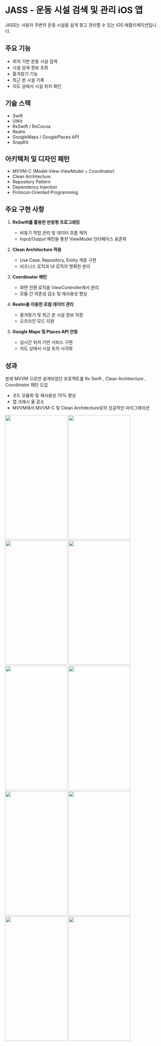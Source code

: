 # JASS - 운동 시설 검색 및 관리 iOS 앱

JASS는 사용자 주변의 운동 시설을 쉽게 찾고 관리할 수 있는 iOS 애플리케이션입니다.

## 주요 기능

- 위치 기반 운동 시설 검색
- 시설 상세 정보 조회
- 즐겨찾기 기능
- 최근 본 시설 기록
- 지도 상에서 시설 위치 확인

## 기술 스택

- Swift
- UIKit
- RxSwift / RxCocoa
- Realm
- GoogleMaps / GooglePlaces API
- SnapKit

## 아키텍처 및 디자인 패턴

- MVVM-C (Model-View-ViewModel + Coordinator)
- Clean Architecture
- Repository Pattern
- Dependency Injection
- Protocol-Oriented Programming

## 주요 구현 사항

1. **RxSwift를 활용한 반응형 프로그래밍**
   - 비동기 작업 관리 및 데이터 흐름 제어
   - Input/Output 패턴을 통한 ViewModel 인터페이스 표준화

2. **Clean Architecture 적용**
   - Use Case, Repository, Entity 계층 구현
   - 비즈니스 로직과 UI 로직의 명확한 분리

3. **Coordinator 패턴**
   - 화면 전환 로직을 ViewController에서 분리
   - 모듈 간 의존성 감소 및 재사용성 향상

4. **Realm을 이용한 로컬 데이터 관리**
   - 즐겨찾기 및 최근 본 시설 정보 저장
   - 오프라인 모드 지원

5. **Google Maps 및 Places API 연동**
   - 실시간 위치 기반 서비스 구현
   - 지도 상에서 시설 위치 시각화

## 성과
 본래 MVVM 으로만 설계되었던 프로젝트를 Rx Swift , Clean Archtiecture , Coordinator 패턴 도입
- 코드 모듈화 및 재사용성 70% 향상
- 앱 크래시 율 감소
- MVVM에서 MVVM-C 및 Clean Architecture로의 성공적인 마이그레이션

<img src="https://github.com/user-attachments/assets/af2c2702-98b0-45d4-9515-55249b6e3d41" width="200" height="400"/>
<img src="https://github.com/user-attachments/assets/b10e4b05-c075-4a48-8693-f978c51f54e9" width="200" height="400"/>
<img src="https://github.com/user-attachments/assets/e65a135f-1090-4310-a389-c0ced3a4cc9f" width="200" height="400"/>
<img src="https://github.com/user-attachments/assets/380b8a90-350f-4cd4-a2c3-45a7784689e0" width="200" height="400"/>
<img src="https://github.com/user-attachments/assets/1f3cbd76-f95c-41f2-abf1-b2180d072e02" width="200" height="400"/>
<img src="https://github.com/user-attachments/assets/fff2a92e-5ddf-44db-980b-609a02e11910" width="200" height="400"/>
<img src="https://github.com/user-attachments/assets/7794be89-b08d-40ee-9c8d-991d756f00b1" width="200" height="400"/>
<img src="https://github.com/user-attachments/assets/6bf5781f-55ca-4c06-8bec-aa111bba5da7" width="200" height="400"/>
<img src="https://github.com/user-attachments/assets/a302a7dc-f0e2-4f75-8733-2b95f35f4f62" width="200" height="400"/>
<img src="https://github.com/user-attachments/assets/9eb12968-2558-4174-a3d4-af8cf8fb7e99" width="200" height="400"/>



